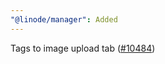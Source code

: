 ```yaml
---
"@linode/manager": Added
---
```


Tags to image upload tab ([#10484](https://github.com/linode/manager/pull/10484))
